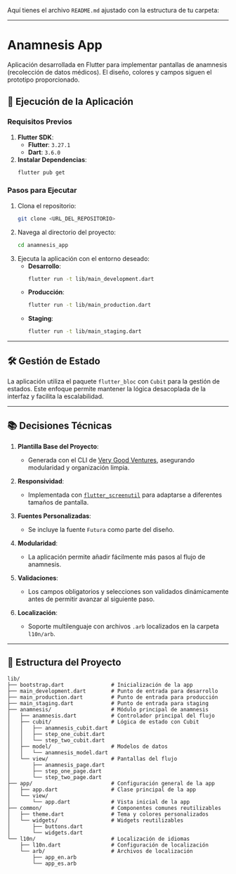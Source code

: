 Aquí tienes el archivo `README.md` ajustado con la estructura de tu carpeta:

---

# Anamnesis App

Aplicación desarrollada en Flutter para implementar pantallas de anamnesis (recolección de datos médicos). El diseño, colores y campos siguen el prototipo proporcionado.

## 🚀 Ejecución de la Aplicación

### Requisitos Previos

1. **Flutter SDK**:
   - **Flutter**: `3.27.1`
   - **Dart**: `3.6.0`
2. **Instalar Dependencias**:
   ```bash
   flutter pub get
   ```

### Pasos para Ejecutar

1. Clona el repositorio:
   ```bash
   git clone <URL_DEL_REPOSITORIO>
   ```
2. Navega al directorio del proyecto:
   ```bash
   cd anamnesis_app
   ```
3. Ejecuta la aplicación con el entorno deseado:
   - **Desarrollo**:
     ```bash
     flutter run -t lib/main_development.dart
     ```
   - **Producción**:
     ```bash
     flutter run -t lib/main_production.dart
     ```
   - **Staging**:
     ```bash
     flutter run -t lib/main_staging.dart
     ```

---

## 🛠 Gestión de Estado

La aplicación utiliza el paquete `flutter_bloc` con `Cubit` para la gestión de estados. Este enfoque permite mantener la lógica desacoplada de la interfaz y facilita la escalabilidad.

---

## 📚 Decisiones Técnicas

1. **Plantilla Base del Proyecto**:

   - Generada con el CLI de [Very Good Ventures](https://verygood.ventures/), asegurando modularidad y organización limpia.

2. **Responsividad**:

   - Implementada con [`flutter_screenutil`](https://pub.dev/packages/flutter_screenutil) para adaptarse a diferentes tamaños de pantalla.

3. **Fuentes Personalizadas**:

   - Se incluye la fuente `Futura` como parte del diseño.

4. **Modularidad**:

   - La aplicación permite añadir fácilmente más pasos al flujo de anamnesis.

5. **Validaciones**:

   - Los campos obligatorios y selecciones son validados dinámicamente antes de permitir avanzar al siguiente paso.

6. **Localización**:
   - Soporte multilenguaje con archivos `.arb` localizados en la carpeta `l10n/arb`.

---

## 📂 Estructura del Proyecto

```plaintext
lib/
├── bootstrap.dart               # Inicialización de la app
├── main_development.dart        # Punto de entrada para desarrollo
├── main_production.dart         # Punto de entrada para producción
├── main_staging.dart            # Punto de entrada para staging
├── anamnesis/                   # Módulo principal de anamnesis
│   ├── anamnesis.dart           # Controlador principal del flujo
│   ├── cubit/                   # Lógica de estado con Cubit
│   │   ├── anamnesis_cubit.dart
│   │   ├── step_one_cubit.dart
│   │   └── step_two_cubit.dart
│   ├── model/                   # Modelos de datos
│   │   └── anamnesis_model.dart
│   └── view/                    # Pantallas del flujo
│       ├── anamnesis_page.dart
│       ├── step_one_page.dart
│       └── step_two_page.dart
├── app/                         # Configuración general de la app
│   ├── app.dart                 # Clase principal de la app
│   └── view/
│       └── app.dart             # Vista inicial de la app
├── common/                      # Componentes comunes reutilizables
│   ├── theme.dart               # Tema y colores personalizados
│   └── widgets/                 # Widgets reutilizables
│       ├── buttons.dart
│       └── widgets.dart
└── l10n/                        # Localización de idiomas
    ├── l10n.dart                # Configuración de localización
    └── arb/                     # Archivos de localización
        ├── app_en.arb
        └── app_es.arb
```
